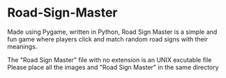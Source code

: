 # Road-Sign-Master
Made using Pygame, written in Python, Road Sign Master is a simple and fun game where players click and match random road signs with their meanings.

The "Road Sign Master" file with no extension is an UNIX excutable file
Please place all the images and "Road Sign Master" in the same directory
